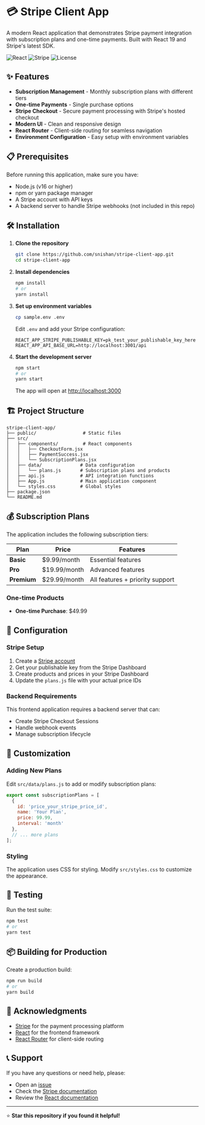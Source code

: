 # 💳 Stripe Client App

A modern React application that demonstrates Stripe payment integration with subscription plans and one-time payments. Built with React 19 and Stripe's latest SDK.

![React](https://img.shields.io/badge/React-19.1.0-blue?style=for-the-badge&logo=react)
![Stripe](https://img.shields.io/badge/Stripe-7.4.0-6772E5?style=for-the-badge&logo=stripe)
![License](https://img.shields.io/badge/License-MIT-green?style=for-the-badge)

## ✨ Features

- **Subscription Management** - Monthly subscription plans with different tiers
- **One-time Payments** - Single purchase options
- **Stripe Checkout** - Secure payment processing with Stripe's hosted checkout
- **Modern UI** - Clean and responsive design
- **React Router** - Client-side routing for seamless navigation
- **Environment Configuration** - Easy setup with environment variables


## 📋 Prerequisites

Before running this application, make sure you have:

- Node.js (v16 or higher)
- npm or yarn package manager
- A Stripe account with API keys
- A backend server to handle Stripe webhooks (not included in this repo)

## 🛠️ Installation

1. **Clone the repository**
   ```bash
   git clone https://github.com/snishan/stripe-client-app.git
   cd stripe-client-app
   ```

2. **Install dependencies**
   ```bash
   npm install
   # or
   yarn install
   ```

3. **Set up environment variables**
   ```bash
   cp sample.env .env
   ```
   
   Edit `.env` and add your Stripe configuration:
   ```env
   REACT_APP_STRIPE_PUBLISHABLE_KEY=pk_test_your_publishable_key_here
   REACT_APP_API_BASE_URL=http://localhost:3001/api
   ```

4. **Start the development server**
   ```bash
   npm start
   # or
   yarn start
   ```

   The app will open at [http://localhost:3000](http://localhost:3000)

## 🏗️ Project Structure

```
stripe-client-app/
├── public/                 # Static files
├── src/
│   ├── components/         # React components
│   │   ├── CheckoutForm.jsx
│   │   ├── PaymentSuccess.jsx
│   │   └── SubscriptionPlans.jsx
│   ├── data/              # Data configuration
│   │   └── plans.js       # Subscription plans and products
│   ├── api.js             # API integration functions
│   ├── App.js             # Main application component
│   └── styles.css         # Global styles
├── package.json
└── README.md
```

## 💰 Subscription Plans

The application includes the following subscription tiers:

| Plan | Price | Features |
|------|-------|----------|
| **Basic** | $9.99/month | Essential features |
| **Pro** | $19.99/month | Advanced features |
| **Premium** | $29.99/month | All features + priority support |

### One-time Products
- **One-time Purchase**: $49.99

## 🔧 Configuration

### Stripe Setup

1. Create a [Stripe account](https://stripe.com)
2. Get your publishable key from the Stripe Dashboard
3. Create products and prices in your Stripe Dashboard
4. Update the `plans.js` file with your actual price IDs

### Backend Requirements

This frontend application requires a backend server that can:
- Create Stripe Checkout Sessions
- Handle webhook events
- Manage subscription lifecycle

## 🎨 Customization

### Adding New Plans

Edit `src/data/plans.js` to add or modify subscription plans:

```javascript
export const subscriptionPlans = [
  { 
    id: 'price_your_stripe_price_id', 
    name: 'Your Plan', 
    price: 99.99, 
    interval: 'month' 
  },
  // ... more plans
];
```

### Styling

The application uses CSS for styling. Modify `src/styles.css` to customize the appearance.

## 🧪 Testing

Run the test suite:

```bash
npm test
# or
yarn test
```

## 📦 Building for Production

Create a production build:

```bash
npm run build
# or
yarn build
```

## 🙏 Acknowledgments

- [Stripe](https://stripe.com) for the payment processing platform
- [React](https://reactjs.org) for the frontend framework
- [React Router](https://reactrouter.com) for client-side routing

## 📞 Support

If you have any questions or need help, please:

- Open an [issue](https://github.com/yourusername/stripe-client-app/issues)
- Check the [Stripe documentation](https://stripe.com/docs)
- Review the [React documentation](https://reactjs.org/docs)

---

⭐ **Star this repository if you found it helpful!**
